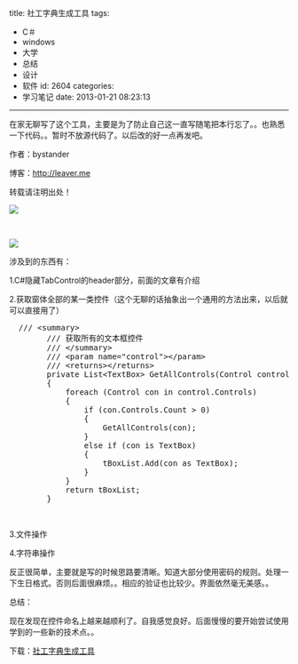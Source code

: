 title: 社工字典生成工具
tags:
  - C＃
  - windows
  - 大学
  - 总结
  - 设计
  - 软件
id: 2604
categories:
  - 学习笔记
date: 2013-01-21 08:23:13
---

在家无聊写了这个工具，主要是为了防止自己这一直写随笔把本行忘了。。也熟悉一下代码。。暂时不放源代码了。以后改的好一点再发吧。

作者：bystander

博客：http://leaver.me

转载请注明出处！

[![](/images/a46e1099507677947d020ad1fc0251a2fe9fca27.png)](http://leaverimage.b0.upaiyun.com/31971_o.png)

&nbsp;

[![](/images/674f4d21632e17d90688202f0e06717fbeba54c8.png)](http://leaverimage.b0.upaiyun.com/31972_o.png)

涉及到的东西有：

1.C#隐藏TabControl的header部分，前面的文章有介绍

2.获取窗体全部的某一类控件（这个无聊的话抽象出一个通用的方法出来，以后就可以直接用了）
<pre class="lang:default decode:true">  /// &lt;summary&gt;
        /// 获取所有的文本框控件
        /// &lt;/summary&gt;
        /// &lt;param name="control"&gt;&lt;/param&gt;
        /// &lt;returns&gt;&lt;/returns&gt;
        private List&lt;TextBox&gt; GetAllControls(Control control)
        {
            foreach (Control con in control.Controls)
            {
                if (con.Controls.Count &gt; 0)
                {
                    GetAllControls(con);
                }
                else if (con is TextBox)
                {
                    tBoxList.Add(con as TextBox);
                }
            }
            return tBoxList;
        }</pre>
&nbsp;

3.文件操作

4.字符串操作

反正很简单，主要就是写的时候思路要清晰。知道大部分使用密码的规则。处理一下生日格式。否则后面很麻烦。。相应的验证也比较少。界面依然毫无美感。。

总结：

现在发现在控件命名上越来越顺利了。自我感觉良好。后面慢慢的要开始尝试使用学到的一些新的技术点。。

下载：[社工字典生成工具](http://pan.baidu.com/share/link?shareid=244748&amp;uk=1493685990)